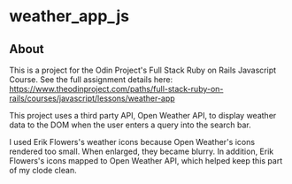 # weather_app_js

## About

This is a project for the Odin Project's Full Stack Ruby on Rails Javascript Course. See the full assignment details here: https://www.theodinproject.com/paths/full-stack-ruby-on-rails/courses/javascript/lessons/weather-app 

This project uses a third party API, Open Weather API, to display weather data to the DOM when the user enters a query into the search bar.

I used Erik Flowers's weather icons because Open Weather's icons rendered too small. When enlarged, they became blurry. In addition, Erik Flowers's icons mapped to Open Weather API, which helped keep this part of my clode clean.